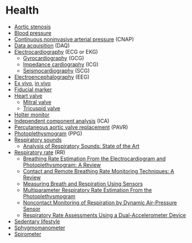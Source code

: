 # Health
* [Aortic stenosis](https://en.wikipedia.org/wiki/Aortic_stenosis)
* [Blood pressure](https://en.wikipedia.org/wiki/Blood_pressure)
* [Continuous noninvasive arterial pressure](https://en.wikipedia.org/wiki/Continuous_noninvasive_arterial_pressure) (CNAP)
* [Data acquisition](https://en.wikipedia.org/wiki/Data_acquisition) (DAQ)
* [Electrocardiography](https://en.wikipedia.org/wiki/Electrocardiography) (ECG or EKG)
  * [Gyrocardiography](https://www.ncbi.nlm.nih.gov/pmc/articles/PMC7700364/) (GCG)
  * [Impedance cardiography](https://en.wikipedia.org/wiki/Impedance_cardiography) (ICG)
  * [Seismocardiography](https://www.ncbi.nlm.nih.gov/pmc/articles/PMC8189030/) (SCG)
* [Electroencephalography](https://en.wikipedia.org/wiki/Electroencephalography) (EEG)
* [Ex vivo](https://en.wikipedia.org/wiki/Ex_vivo), [in vivo](https://en.wikipedia.org/wiki/In_vivo)
* [Fiducial marker](https://en.wikipedia.org/wiki/Fiducial_marker)
* [Heart valve](https://en.wikipedia.org/wiki/Heart_valve)
  * [Mitral valve](https://en.wikipedia.org/wiki/Mitral_valve)
  * [Tricuspid valve](https://en.wikipedia.org/wiki/Tricuspid_valve)
* [Holter monitor](https://en.wikipedia.org/wiki/Holter_monitor)
* [Independent component analysis](https://en.wikipedia.org/wiki/Independent_component_analysis) (ICA)
* [Percutaneous aortic valve replacement](https://en.wikipedia.org/wiki/Percutaneous_aortic_valve_replacement) (PAVR)
* [Photoplethysmogram](https://en.wikipedia.org/wiki/Photoplethysmogram) (PPG)
* [Respiratory sounds](https://en.wikipedia.org/wiki/Respiratory_sounds)
  * [Analysis of Respiratory Sounds: State of the Art](https://www.ncbi.nlm.nih.gov/pmc/articles/PMC2990233/)
* [Respiratory rate](https://en.wikipedia.org/wiki/Respiratory_rate) (RR)
  * [Breathing Rate Estimation From the Electrocardiogram and Photoplethysmogram: A Review](https://ieeexplore.ieee.org/document/8081839)
  * [Contact and Remote Breathing Rate Monitoring Techniques: A Review](https://www.ncbi.nlm.nih.gov/pmc/articles/PMC8769001/)
  * [Measuring Breath and Respiration Using Sensors](https://www.news-medical.net/whitepaper/20181015/Measuring-Breath-and-Respiration-Using-Sensors.aspx)
  * [Multiparameter Respiratory Rate Estimation From the Photoplethysmogram](https://ieeexplore.ieee.org/document/6458992)
  * [Noncontact Monitoring of Respiration by Dynamic Air-Pressure Sensor](https://www.ncbi.nlm.nih.gov/pmc/articles/PMC4581013/)
  * [Respiratory Rate Assessments Using a Dual-Accelerometer Device](https://www.sciencedirect.com/science/article/abs/pii/S1569904813003698)
* [Sedentary lifestyle](https://en.wikipedia.org/wiki/Sedentary_lifestyle)
* [Sphygmomanometer](https://en.wikipedia.org/wiki/Sphygmomanometer)
* [Spirometer](https://en.wikipedia.org/wiki/Spirometer)
